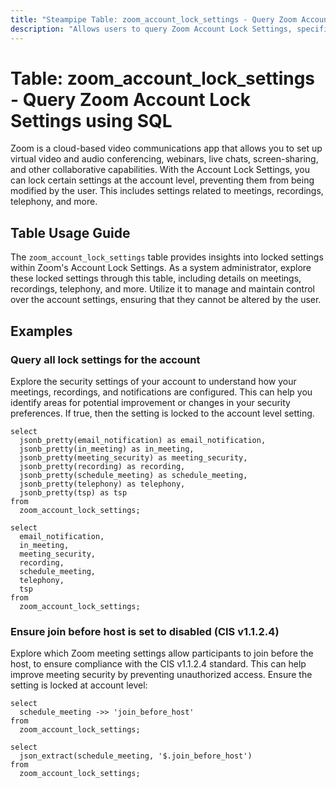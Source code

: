 ```yaml
---
title: "Steampipe Table: zoom_account_lock_settings - Query Zoom Account Lock Settings using SQL"
description: "Allows users to query Zoom Account Lock Settings, specifically the account settings that are locked at the account level and cannot be modified by the user."
---
```


# Table: zoom_account_lock_settings - Query Zoom Account Lock Settings using SQL

Zoom is a cloud-based video communications app that allows you to set up virtual video and audio conferencing, webinars, live chats, screen-sharing, and other collaborative capabilities. With the Account Lock Settings, you can lock certain settings at the account level, preventing them from being modified by the user. This includes settings related to meetings, recordings, telephony, and more.

## Table Usage Guide

The `zoom_account_lock_settings` table provides insights into locked settings within Zoom's Account Lock Settings. As a system administrator, explore these locked settings through this table, including details on meetings, recordings, telephony, and more. Utilize it to manage and maintain control over the account settings, ensuring that they cannot be altered by the user.

## Examples

### Query all lock settings for the account
Explore the security settings of your account to understand how your meetings, recordings, and notifications are configured. This can help you identify areas for potential improvement or changes in your security preferences.
If true, then the setting is locked to the account level setting.


```sql+postgres
select
  jsonb_pretty(email_notification) as email_notification,
  jsonb_pretty(in_meeting) as in_meeting,
  jsonb_pretty(meeting_security) as meeting_security,
  jsonb_pretty(recording) as recording,
  jsonb_pretty(schedule_meeting) as schedule_meeting,
  jsonb_pretty(telephony) as telephony,
  jsonb_pretty(tsp) as tsp
from
  zoom_account_lock_settings;
```

```sql+sqlite
select
  email_notification,
  in_meeting,
  meeting_security,
  recording,
  schedule_meeting,
  telephony,
  tsp
from
  zoom_account_lock_settings;
```

### Ensure join before host is set to disabled (CIS v1.1.2.4)
Explore which Zoom meeting settings allow participants to join before the host, to ensure compliance with the CIS v1.1.2.4 standard. This can help improve meeting security by preventing unauthorized access.
Ensure the setting is locked at account level:

```sql+postgres
select
  schedule_meeting ->> 'join_before_host'
from
  zoom_account_lock_settings;
```

```sql+sqlite
select
  json_extract(schedule_meeting, '$.join_before_host')
from
  zoom_account_lock_settings;
```